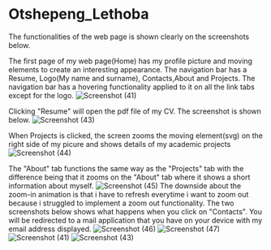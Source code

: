 # Otshepeng_Lethoba
The functionalities of the web page is shown clearly on the screenshots below. 

The first page of my web page(Home) has my profile picture and  moving elements to create an interesting appearance. The navigation bar has a Resume, Logo(My name and surname), Contacts,About and Projects. The navigation bar has a hovering functionality applied to it on all the link tabs except for the logo. 
![Screenshot (41)](https://github.com/user-attachments/assets/1acca258-3a07-49be-a0ef-e68c07100b32)

Clicking "Resume" will open the pdf file of my CV. The screenshot is shown below.
![Screenshot (43)](https://github.com/user-attachments/assets/887d8aec-ebc9-4a0e-b0b0-6c383bd4aeee)

When Projects is clicked, the screen zooms the moving element(svg) on the right side of my picure and shows details of my academic projects
![Screenshot (44)](https://github.com/user-attachments/assets/dab26943-b8ef-49de-9f26-9af6227de145)

The "About" tab functions the same way as the "Projects" tab with the difference being that it zooms on the  "About" tab where it shows a short information about myself.
![Screenshot (45)](https://github.com/user-attachments/assets/33644678-0dec-4e4f-b6a2-1f3b958730d0)
The downside about the zoom-in animation is that i have to refresh everytime i want to zoom out because i struggled to implement a zoom out functionality.
The two screenshots below shows what happens when you click on "Contacts". You will be redirected to a mail application that you have on your device with my email address displayed.
![Screenshot (46)](https://github.com/user-attachments/assets/2eb63266-4114-4fd5-a33c-6c834fda93a0)
![Screenshot (47)](https://github.com/user-attachments/assets/32073e4b-0e4e-4428-ac42-9dceeed5d138)
![Screenshot (41)](https://github.com/user-attachments/assets/468b10ef-00bc-4106-a296-a301d1fc1e3e)
![Screenshot (43)](https://github.com/user-attachments/assets/10c6d35e-3996-4877-869b-0cd833a27a28)

